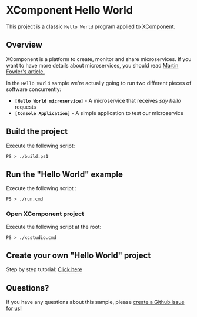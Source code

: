 # XComponent Hello World

This project is a classic `Hello World` program applied to [XComponent](http://www.xcomponent.com).

## Overview

XComponent is a platform to create, monitor and share microservices.
If you want to have more details about microservices, you should read [Martin Fowler's article.](http://martinfowler.com/articles/microservices.html)

In the `Hello World` sample we're actually going to run two different pieces of software concurrently:
* **`[Hello World microservice]`** - A microservice that receives *say hello* requests 
* **`[Console Application]`** - A simple application to test our microservice

## Build the project

Execute the following script:
```
PS > ./build.ps1
```

## Run the "Hello World" example

Execute the following script :
```
PS > ./run.cmd
```

### Open XComponent project

Execute the following script at the root:
```
PS > ./xcstudio.cmd
```

## Create your own "Hello World" project

Step by step tutorial: [Click here](documentation/README.md)

## Questions?

If you have any questions about this sample, please [create a Github issue for us](https://github.com/xcomponent/xcomponent/issues)!
